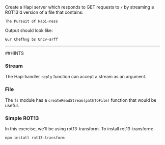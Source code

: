 Create a Hapi server which responds to GET requests to `/` by streaming a ROT13'd version of a file that contains:

```
The Pursuit of Hapi-ness
```

Output should look like:

```
Gur Chefhvg bs Uncv-arff
```

-----------------------------------------------------------------
##HINTS

### Stream

The Hapi handler `reply` function can accept a stream as an argument.

### File

The `fs` module has a `createReadStream(pathToFile)` function that would be useful.

### Simple ROT13

In this exercise, we'll be using rot13-transform. To install rot13-transform:

```sh
npm install rot13-transform
```
